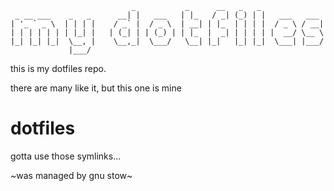 
                               _           _      __   _   _              
     _ __ ___    _   _      __| |   ___   | |_   / _| (_) | |   ___   ___ 
    | '_ ` _ \  | | | |    / _` |  / _ \  | __| | |_  | | | |  / _ \ / __|
    | | | | | | | |_| |   | (_| | | (_) | | |_  |  _| | | | | |  __/ \__ \
    |_| |_| |_|  \__, |    \__,_|  \___/   \__| |_|   |_| |_|  \___| |___/
                 |___/                                                    


this is my dotfiles repo.

there are many like it, but this one is mine


# dotfiles

gotta use those symlinks...

~was managed by gnu stow~
